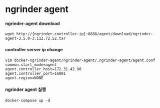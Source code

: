 # ngrinder agent

#### ngrinder-agent download
```
wget http://{ngrinder-controller-ip}:8888/agent/download/ngrinder-agent-3.5.0-3.112.72.52.tar
```

#### controller server ip change
```
vim docker-ngrinder-agent/ngrinder-agent/.ngrinder-agent/agent.conf
common.start_mode=agent
agent.controller_host=172.31.42.90
agent.controller_port=16001
agent.region=NONE
```

#### ngrinder agent 실행
```
docker-compose up -d
```
